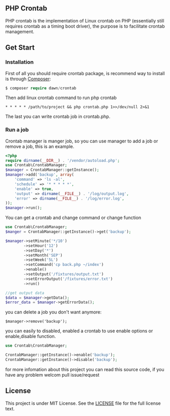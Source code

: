 PHP Crontab
-----------------------

PHP crontab is the implementation of Linux crontab on PHP (essentially still requires crontab as a timing boot driver), the purpose is to facilitate crontab management.

## Get Start

### Installation
First of all you should require crontab package, is recommend way to install is through [Composer](http://getcomposer.org):
```php
$ composer require dawn/crontab
```

Then add linux crontab command to run php crontab
```
* * * * * /path/to/project && php crontab.php 1>>/dev/null 2>&1
```

The last you can write crontab job in crontab.php.

### Run a job

Crontab manager is manger job, so you can use manager to add a job or remove a job, this is an example.
```php
<?php
require dirname(__DIR__) . '/vendor/autoload.php';
use Crontab\CrontabManager;
$manager = CrontabManager::getInstance();
$manager->add('backup', array(
	'command' => 'ls -al',
	'schedule' => '* * * * *',
	'enable' => true,
	'output' => dirname(__FILE__) . '/log/output.log',
	'error' => dirname(__FILE__) . '/log/error.log',
));
$manager->run();
```

You can get a crontab and change command or change function
```php
use Crontab\CrontabManager;
$manger = CrontabManager::getInstance()->get('backup');

$manager->setMinute('*/10')
		->setHour('12')
		->setDay('*')
		->setMonth('SEP')
		->setWeek('5L')
		->setCommand('cp back.php ~/index')
		->enable()
		->setOutput('/fixtures/output.txt')
		->setErrorOutput('/fixtures/error.txt')
		->run()

//get output data
$data = $manager->getData();
$error_data = $manager->getErrorData();
```

you can delete a job you don't want anymore:
```
$manager->remove('backup');
```

you can easily to disabled, enabled a crontab to use enable options or enable,disable function.
```php
use Crontab\CrontabManager;

CrontabManager::getInstance()->enable('backup');
CrontabManager::getInstance()->disable('backup');
```

for more infomation about this project you can read this source code, if you have any problem welcom pull issue/request

## License 

This project is under MIT License. See the [LICENSE](https://github.com/fafucoder/crontab/blob/master/LICENSE) file for the full license text.


